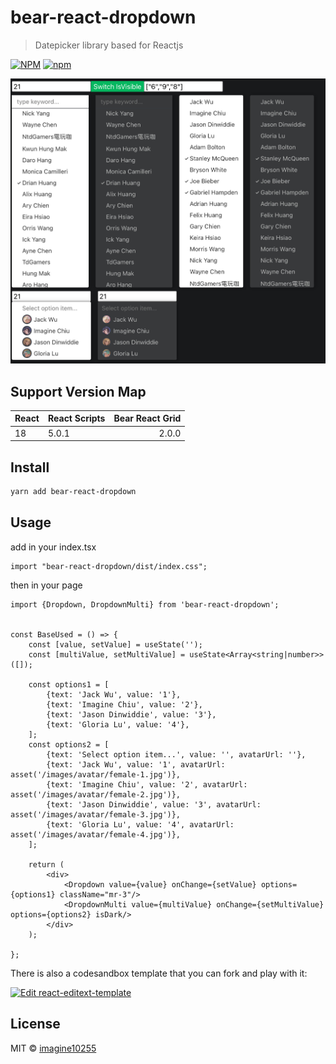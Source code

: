 # bear-react-dropdown

> Datepicker library based for Reactjs

[![NPM](https://img.shields.io/npm/v/bear-react-dropdown.svg)](https://www.npmjs.com/package/bear-react-dropdown)
[![npm](https://img.shields.io/npm/dm/bear-react-dropdown.svg)](https://www.npmjs.com/package/bear-react-dropdown)

<img src="./docs/dropdown.jpg" width="700"/>



## Support Version Map

React | React Scripts | Bear React Grid | 
------|:--------------|----------------:|
18    | 5.0.1         |           2.0.0 |


## Install

```bash
yarn add bear-react-dropdown
```

## Usage

add in your index.tsx
```tst
import "bear-react-dropdown/dist/index.css";

```

then in your page
```tsx
import {Dropdown, DropdownMulti} from 'bear-react-dropdown';


const BaseUsed = () => {
    const [value, setValue] = useState('');
    const [multiValue, setMultiValue] = useState<Array<string|number>>([]);
    
    const options1 = [
        {text: 'Jack Wu', value: '1'},
        {text: 'Imagine Chiu', value: '2'},
        {text: 'Jason Dinwiddie', value: '3'},
        {text: 'Gloria Lu', value: '4'},
    ];
    const options2 = [
        {text: 'Select option item...', value: '', avatarUrl: ''},
        {text: 'Jack Wu', value: '1', avatarUrl: asset('/images/avatar/female-1.jpg')},
        {text: 'Imagine Chiu', value: '2', avatarUrl: asset('/images/avatar/female-2.jpg')},
        {text: 'Jason Dinwiddie', value: '3', avatarUrl: asset('/images/avatar/female-3.jpg')},
        {text: 'Gloria Lu', value: '4', avatarUrl: asset('/images/avatar/female-4.jpg')},
    ];
    
    return (
        <div>
            <Dropdown value={value} onChange={setValue} options={options1} className="mr-3"/>
            <DropdownMulti value={multiValue} onChange={setMultiValue} options={options2} isDark/>
        </div>
    );

};
```


There is also a codesandbox template that you can fork and play with it:

[![Edit react-editext-template](https://codesandbox.io/static/img/play-codesandbox.svg)](https://codesandbox.io/s/bear-react-dropdown-1uvhiw)


## License

MIT © [imagine10255](https://github.com/imagine10255)
